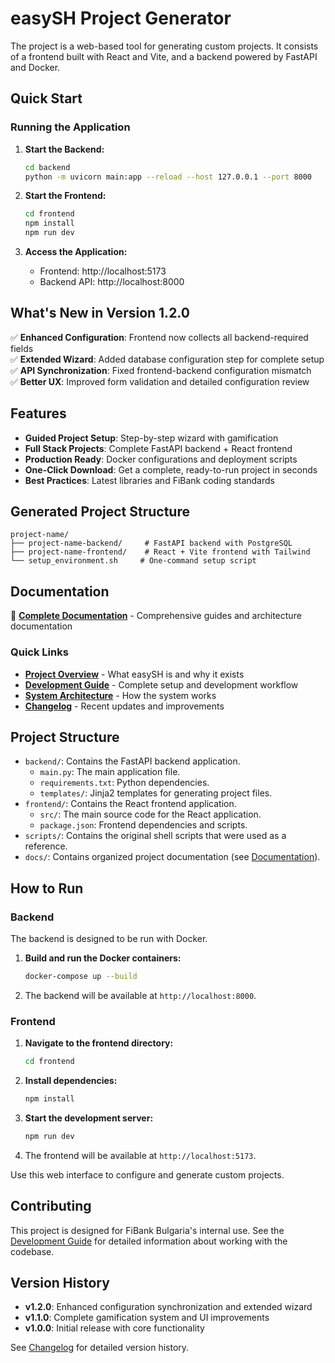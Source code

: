 # easySH Project Generator

The project is a web-based tool for generating custom projects. It consists of a frontend built with React and Vite, and a backend powered by FastAPI and Docker.

## Quick Start

### Running the Application

1. **Start the Backend:**
   ```bash
   cd backend
   python -m uvicorn main:app --reload --host 127.0.0.1 --port 8000
   ```

2. **Start the Frontend:**
   ```bash
   cd frontend
   npm install
   npm run dev
   ```

3. **Access the Application:**
   - Frontend: http://localhost:5173
   - Backend API: http://localhost:8000

## What's New in Version 1.2.0

✅ **Enhanced Configuration**: Frontend now collects all backend-required fields  
✅ **Extended Wizard**: Added database configuration step for complete setup  
✅ **API Synchronization**: Fixed frontend-backend configuration mismatch  
✅ **Better UX**: Improved form validation and detailed configuration review  

## Features

- **Guided Project Setup**: Step-by-step wizard with gamification
- **Full Stack Projects**: Complete FastAPI backend + React frontend
- **Production Ready**: Docker configurations and deployment scripts
- **One-Click Download**: Get a complete, ready-to-run project in seconds
- **Best Practices**: Latest libraries and FiBank coding standards

## Generated Project Structure

```
project-name/
├── project-name-backend/     # FastAPI backend with PostgreSQL
├── project-name-frontend/    # React + Vite frontend with Tailwind
└── setup_environment.sh     # One-command setup script
```

## Documentation

📖 **[Complete Documentation](docs/README.md)** - Comprehensive guides and architecture documentation

### Quick Links
- **[Project Overview](docs/01-project-overview/README.md)** - What easySH is and why it exists
- **[Development Guide](docs/05-development/development-guide.md)** - Complete setup and development workflow
- **[System Architecture](docs/02-architecture/system-architecture.md)** - How the system works
- **[Changelog](docs/06-fixes-and-improvements/changelog.md)** - Recent updates and improvements

## Project Structure

- `backend/`: Contains the FastAPI backend application.
  - `main.py`: The main application file.
  - `requirements.txt`: Python dependencies.
  - `templates/`: Jinja2 templates for generating project files.
- `frontend/`: Contains the React frontend application.
  - `src/`: The main source code for the React application.
  - `package.json`: Frontend dependencies and scripts.
- `scripts/`: Contains the original shell scripts that were used as a reference.
- `docs/`: Contains organized project documentation (see [Documentation](#documentation)).

## How to Run

### Backend

The backend is designed to be run with Docker.

1.  **Build and run the Docker containers:**

    ```bash
    docker-compose up --build
    ```

2.  The backend will be available at `http://localhost:8000`.

### Frontend

1.  **Navigate to the frontend directory:**

    ```bash
    cd frontend
    ```

2.  **Install dependencies:**

    ```bash
    npm install
    ```

3.  **Start the development server:**

    ```bash
    npm run dev
    ```

4.  The frontend will be available at `http://localhost:5173`.

Use this web interface to configure and generate custom projects.

## Contributing

This project is designed for FiBank Bulgaria's internal use. See the [Development Guide](docs/05-development/development-guide.md) for detailed information about working with the codebase.

## Version History

- **v1.2.0**: Enhanced configuration synchronization and extended wizard
- **v1.1.0**: Complete gamification system and UI improvements
- **v1.0.0**: Initial release with core functionality

See [Changelog](docs/06-fixes-and-improvements/changelog.md) for detailed version history.
